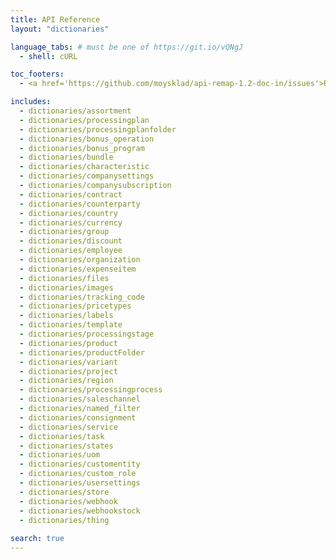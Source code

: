 ```yaml
---
title: API Reference
layout: "dictionaries"

language_tabs: # must be one of https://git.io/vQNgJ
  - shell: cURL

toc_footers:
  - <a href='https://github.com/moysklad/api-remap-1.2-doc-in/issues'>Report an issue</a>

includes:
  - dictionaries/assortment
  - dictionaries/processingplan
  - dictionaries/processingplanfolder
  - dictionaries/bonus_operation
  - dictionaries/bonus_program
  - dictionaries/bundle
  - dictionaries/characteristic
  - dictionaries/companysettings
  - dictionaries/companysubscription
  - dictionaries/contract
  - dictionaries/counterparty
  - dictionaries/country
  - dictionaries/currency
  - dictionaries/group
  - dictionaries/discount
  - dictionaries/employee
  - dictionaries/organization
  - dictionaries/expenseitem
  - dictionaries/files
  - dictionaries/images
  - dictionaries/tracking_code
  - dictionaries/pricetypes
  - dictionaries/labels
  - dictionaries/template
  - dictionaries/processingstage
  - dictionaries/product
  - dictionaries/productFolder
  - dictionaries/variant
  - dictionaries/project
  - dictionaries/region
  - dictionaries/processingprocess
  - dictionaries/saleschannel
  - dictionaries/named_filter
  - dictionaries/consignment
  - dictionaries/service
  - dictionaries/task
  - dictionaries/states
  - dictionaries/uom
  - dictionaries/customentity
  - dictionaries/custom_role
  - dictionaries/usersettings
  - dictionaries/store
  - dictionaries/webhook
  - dictionaries/webhookstock  
  - dictionaries/thing
  
search: true
---  
```

